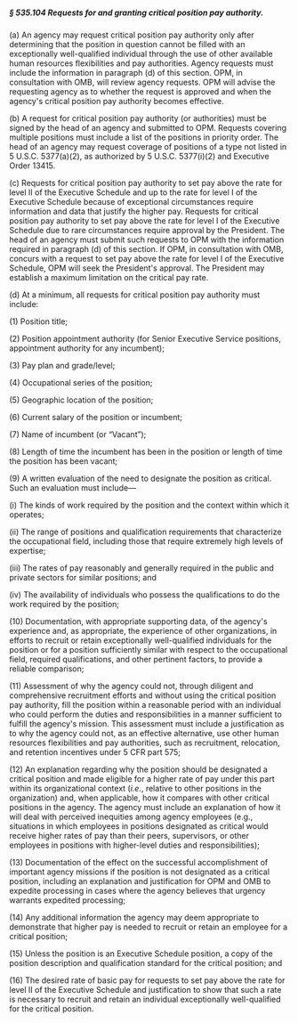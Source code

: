 ##### § 535.104 Requests for and granting critical position pay authority. #####

(a) An agency may request critical position pay authority only after determining that the position in question cannot be filled with an exceptionally well-qualified individual through the use of other available human resources flexibilities and pay authorities. Agency requests must include the information in paragraph (d) of this section. OPM, in consultation with OMB, will review agency requests. OPM will advise the requesting agency as to whether the request is approved and when the agency's critical position pay authority becomes effective.

(b) A request for critical position pay authority (or authorities) must be signed by the head of an agency and submitted to OPM. Requests covering multiple positions must include a list of the positions in priority order. The head of an agency may request coverage of positions of a type not listed in 5 U.S.C. 5377(a)(2), as authorized by 5 U.S.C. 5377(i)(2) and Executive Order 13415.

(c) Requests for critical position pay authority to set pay above the rate for level II of the Executive Schedule and up to the rate for level I of the Executive Schedule because of exceptional circumstances require information and data that justify the higher pay. Requests for critical position pay authority to set pay above the rate for level I of the Executive Schedule due to rare circumstances require approval by the President. The head of an agency must submit such requests to OPM with the information required in paragraph (d) of this section. If OPM, in consultation with OMB, concurs with a request to set pay above the rate for level I of the Executive Schedule, OPM will seek the President's approval. The President may establish a maximum limitation on the critical pay rate.

(d) At a minimum, all requests for critical position pay authority must include:

(1) Position title;

(2) Position appointment authority (for Senior Executive Service positions, appointment authority for any incumbent);

(3) Pay plan and grade/level;

(4) Occupational series of the position;

(5) Geographic location of the position;

(6) Current salary of the position or incumbent;

(7) Name of incumbent (or “Vacant”);

(8) Length of time the incumbent has been in the position or length of time the position has been vacant;

(9) A written evaluation of the need to designate the position as critical. Such an evaluation must include—

(i) The kinds of work required by the position and the context within which it operates;

(ii) The range of positions and qualification requirements that characterize the occupational field, including those that require extremely high levels of expertise;

(iii) The rates of pay reasonably and generally required in the public and private sectors for similar positions; and

(iv) The availability of individuals who possess the qualifications to do the work required by the position;

(10) Documentation, with appropriate supporting data, of the agency's experience and, as appropriate, the experience of other organizations, in efforts to recruit or retain exceptionally well-qualified individuals for the position or for a position sufficiently similar with respect to the occupational field, required qualifications, and other pertinent factors, to provide a reliable comparison;

(11) Assessment of why the agency could not, through diligent and comprehensive recruitment efforts and without using the critical position pay authority, fill the position within a reasonable period with an individual who could perform the duties and responsibilities in a manner sufficient to fulfill the agency's mission. This assessment must include a justification as to why the agency could not, as an effective alternative, use other human resources flexibilities and pay authorities, such as recruitment, relocation, and retention incentives under 5 CFR part 575;

(12) An explanation regarding why the position should be designated a critical position and made eligible for a higher rate of pay under this part within its organizational context (*i.e.*, relative to other positions in the organization) and, when applicable, how it compares with other critical positions in the agency. The agency must include an explanation of how it will deal with perceived inequities among agency employees (e.g., situations in which employees in positions designated as critical would receive higher rates of pay than their peers, supervisors, or other employees in positions with higher-level duties and responsibilities);

(13) Documentation of the effect on the successful accomplishment of important agency missions if the position is not designated as a critical position, including an explanation and justification for OPM and OMB to expedite processing in cases where the agency believes that urgency warrants expedited processing;

(14) Any additional information the agency may deem appropriate to demonstrate that higher pay is needed to recruit or retain an employee for a critical position;

(15) Unless the position is an Executive Schedule position, a copy of the position description and qualification standard for the critical position; and

(16) The desired rate of basic pay for requests to set pay above the rate for level II of the Executive Schedule and justification to show that such a rate is necessary to recruit and retain an individual exceptionally well-qualified for the critical position.